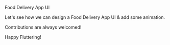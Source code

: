 Food Delivery App UI

Let's see how we can design a Food Delivery App UI & add some animation.

Contributions are always welcomed!

Happy Fluttering!
